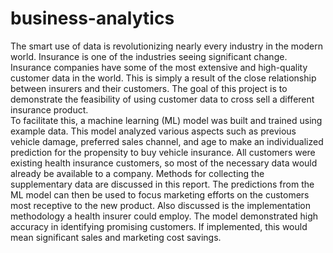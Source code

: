 # business-analytics
The smart use of data is revolutionizing nearly every industry in the modern world. Insurance is one of the industries seeing significant change. Insurance companies have some of the most extensive and high-quality customer data in the world. This is simply a result of the close relationship between insurers and their customers. The goal of this project is to demonstrate the feasibility of using customer data to cross sell a different insurance product.  
To facilitate this, a machine learning (ML) model was built and trained using example data. This model analyzed various aspects such as previous vehicle damage, preferred sales channel, and age to make an individualized prediction for the propensity to buy vehicle insurance. All customers were existing health insurance customers, so most of the necessary data would already be available to a company. Methods for collecting the supplementary data are discussed in this report. The predictions from the ML model can then be used to focus marketing efforts on the customers most receptive to the new product. Also discussed is the implementation methodology a health insurer could employ. The model demonstrated high accuracy in identifying promising customers. If implemented, this would mean significant sales and marketing cost savings. 
